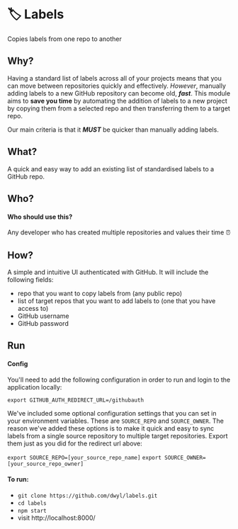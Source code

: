 # 🏷 Labels
Copies labels from one repo to another


## Why?
Having a standard list of labels across all of your projects means that you can
move between repositories quickly and effectively. *However*, manually adding
labels to a new GitHub repository can become old, ***fast***. This module aims
to **save you time** by automating the addition of labels to a new project by
copying them from a selected repo and then transferring them to a target repo.

Our main criteria is that it ***MUST*** be quicker than manually adding labels.

## What?
A quick and easy way to add an existing list of standardised labels to a GitHub
repo.

## Who?
#### Who should use this?
Any developer who has created multiple repositories and values their time ⏰

## How?
A simple and intuitive UI authenticated with GitHub. It will include the
following fields:

* repo that you want to copy labels from (any public repo)
* list of target repos that you want to add labels to (one that you have access to)
* GitHub username
* GitHub password

## Run

#### Config

You'll need to add the following configuration in order to run and login to the
application locally:

`export GITHUB_AUTH_REDIRECT_URL=/githubauth`

We've included some optional configuration settings that you can set in your
environment variables. These are `SOURCE_REPO` and `SOURCE_OWNER`.
The reason we've added these options is to make it quick and easy to sync labels
from a single source repository to multiple target repositories. Export them just
as you did for the redirect url above:

`export SOURCE_REPO=[your_source_repo_name]`
`export SOURCE_OWNER=[your_source_repo_owner]`

#### To run:

* `git clone https://github.com/dwyl/labels.git`
* `cd labels`
* `npm start`
* visit http://localhost:8000/
